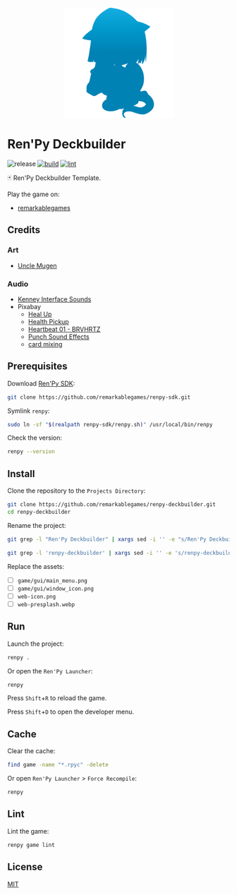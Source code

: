 <p align="center">
  <img src="https://raw.githubusercontent.com/remarkablegames/renpy-deckbuilder/master/game/gui/window_icon.png" alt="Ren'Py Deckbuilder">
</p>

# Ren'Py Deckbuilder

![release](https://img.shields.io/github/v/release/remarkablegames/renpy-deckbuilder)
[![build](https://github.com/remarkablegames/renpy-deckbuilder/actions/workflows/build.yml/badge.svg)](https://github.com/remarkablegames/renpy-deckbuilder/actions/workflows/build.yml)
[![lint](https://github.com/remarkablegames/renpy-deckbuilder/actions/workflows/lint.yml/badge.svg)](https://github.com/remarkablegames/renpy-deckbuilder/actions/workflows/lint.yml)

🃏 Ren'Py Deckbuilder Template.

Play the game on:

- [remarkablegames](https://remarkablegames.org/renpy-deckbuilder)

## Credits

### Art

- [Uncle Mugen](https://lemmasoft.renai.us/forums/viewtopic.php?t=17302)

### Audio

- [Kenney Interface Sounds](https://kenney.nl/assets/interface-sounds)
- Pixabay
  - [Heal Up](https://pixabay.com/sound-effects/heal-up-39285/)
  - [Health Pickup](https://pixabay.com/sound-effects/health-pickup-6860/)
  - [Heartbeat 01 - BRVHRTZ](https://pixabay.com/sound-effects/heartbeat-01-brvhrtz-225058/)
  - [Punch Sound Effects](https://pixabay.com/sound-effects/punch-sound-effects-28649/)
  - [card mixing](https://pixabay.com/sound-effects/card-mixing-48088/)

## Prerequisites

Download [Ren'Py SDK](https://www.renpy.org/latest.html):

```sh
git clone https://github.com/remarkablegames/renpy-sdk.git
```

Symlink `renpy`:

```sh
sudo ln -sf "$(realpath renpy-sdk/renpy.sh)" /usr/local/bin/renpy
```

Check the version:

```sh
renpy --version
```

## Install

Clone the repository to the `Projects Directory`:

```sh
git clone https://github.com/remarkablegames/renpy-deckbuilder.git
cd renpy-deckbuilder
```

Rename the project:

```sh
git grep -l "Ren'Py Deckbuilder" | xargs sed -i '' -e "s/Ren'Py Deckbuilder/My Game/g"
```

```sh
git grep -l 'renpy-deckbuilder' | xargs sed -i '' -e 's/renpy-deckbuilder/my-game/g'
```

Replace the assets:

- [ ] `game/gui/main_menu.png`
- [ ] `game/gui/window_icon.png`
- [ ] `web-icon.png`
- [ ] `web-presplash.webp`

## Run

Launch the project:

```sh
renpy .
```

Or open the `Ren'Py Launcher`:

```sh
renpy
```

Press `Shift`+`R` to reload the game.

Press `Shift`+`D` to open the developer menu.

## Cache

Clear the cache:

```sh
find game -name "*.rpyc" -delete
```

Or open `Ren'Py Launcher` > `Force Recompile`:

```sh
renpy
```

## Lint

Lint the game:

```sh
renpy game lint
```

## License

[MIT](LICENSE)
